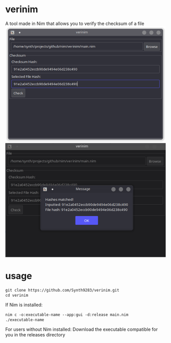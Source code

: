 # verinim
A tool made in Nim that allows you to verify the checksum of a file
![verinim](src/images/image1.png)
 ![verinim](src/images/image2.png)
# usage
```
git clone https://github.com/Synth9283/verinim.git
cd verinim
```
If Nim is installed:
```
nim c -o:executable-name --app:gui -d:release main.nim
./executable-name
```
For users without Nim installed:
    Download the executable compatible for you in the releases directory
